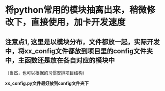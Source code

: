 # 将python常用的模块抽离出来，稍微修改下，直接使用，加卡开发速度


## 注意点1, 这里是以模块分布，文件都放一起，实际开发中，将xx_config文件都放到项目里的config文件夹中，主函数还是放在各自对应的模块中
（当然，也可以根据的习惯安排项目结构）

**xx_config.py文件最好放到config文件夹下**